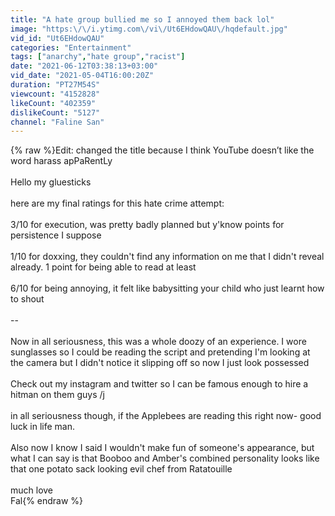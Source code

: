 ```yaml
---
title: "A hate group bullied me so I annoyed them back lol"
image: "https:\/\/i.ytimg.com\/vi\/Ut6EHdowQAU\/hqdefault.jpg"
vid_id: "Ut6EHdowQAU"
categories: "Entertainment"
tags: ["anarchy","hate group","racist"]
date: "2021-06-12T03:38:13+03:00"
vid_date: "2021-05-04T16:00:20Z"
duration: "PT27M54S"
viewcount: "4152828"
likeCount: "402359"
dislikeCount: "5127"
channel: "Faline San"
---
```

{% raw %}Edit: changed the title because I think YouTube doesn’t like the word harass apPaRentLy <br /><br />Hello my gluesticks<br /><br />here are my final ratings for this hate crime attempt: <br /><br />3/10 for execution, was pretty badly planned but y'know points for persistence I suppose <br /><br />1/10 for doxxing, they couldn't find any information on me that I didn't reveal already. 1 point for being able to read at least<br /><br />6/10 for being annoying, it felt like babysitting your child who just learnt how to shout <br /><br />-- <br /><br />Now in all seriousness, this was a whole doozy of an experience. I wore sunglasses so I could be reading the script and pretending I'm looking at the camera but I didn't notice it slipping off so now I just look possessed<br /><br />Check out my instagram and twitter so I can be famous enough to hire a hitman on them guys /j <br /><br />in all seriousness though, if the Applebees are reading this right now- good luck in life man.<br /><br />Also now I know I said I wouldn't make fun of someone's appearance, but what I can say is that Booboo and Amber's combined personality looks like that one potato sack looking evil chef from Ratatouille <br /><br />much love <br />Fal{% endraw %}
